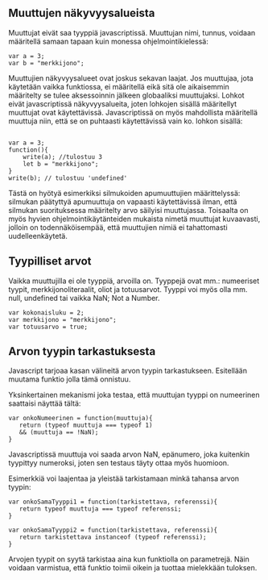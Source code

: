 Muuttujen näkyvyysalueista
----------

Muuttujat eivät saa tyyppiä javascriptissä. Muuttujan nimi, tunnus, voidaan määritellä samaan tapaan kuin monessa ohjelmointikielessä:

<pre><code>var a = 3;
var b = "merkkijono";
</code></pre>

Muuttujien näkyvyysalueet ovat joskus sekavan laajat. Jos muuttujaa, jota käytetään vaikka funktiossa, ei määritellä eikä sitä ole aikaisemmin määritelty se tulee aksessoinnin jälkeen globaaliksi muuttujaksi. Lohkot eivät javascriptissä näkyvyysalueita, joten lohkojen sisällä määritellyt muuttujat ovat käytettävissä. Javascriptissä on myös mahdollista määritellä muuttuja niin, että se on puhtaasti käytettävissä vain ko. lohkon sisällä:

<pre><code>
var a = 3;
function(){
	write(a); //tulostuu 3
	let b = "merkkijono";
}
write(b); // tulostuu 'undefined'
</code></pre>

Tästä on hyötyä esimerkiksi silmukoiden apumuuttujien määrittelyssä: silmukan päätyttyä apumuuttuja on vapaasti käytettävissä ilman, että silmukan suorituksessa määritelty arvo säilyisi muuttujassa. Toisaalta on myös hyvien ohjelmointikäytänteiden mukaista nimetä muuttujat kuvaavasti, jolloin on todennäköisempää, että muuttujien nimiä ei tahattomasti uudelleenkäytetä.

Tyypilliset arvot
------------

Vaikka muuttujilla ei ole tyyppiä, arvoilla on. Tyyppejä ovat mm.: numeeriset tyypit, merkkijonoliteraalit, oliot ja totuusarvot. Tyyppi voi myös olla mm. null, undefined tai vaikka NaN; Not a Number.

<pre><code>var kokonaisluku = 2;
var merkkijono = "merkkijono";
var totuusarvo = true;
</code></pre>

Arvon tyypin tarkastuksesta
------------

Javascript tarjoaa kasan välineitä arvon tyypin tarkastukseen. Esitellään muutama funktio jolla tämä onnistuu.

Yksinkertainen mekanismi joka testaa, että muuttujan tyyppi on numeerinen saattaisi näyttää tältä:
<pre><code>var onkoNumeerinen = function(muuttuja){
   return (typeof muuttuja === typeof 1) 
   && (muuttuja == !NaN);
}
</code></pre>
Javascriptissä muuttuja voi saada arvon NaN, epänumero, joka kuitenkin tyypittyy numeroksi, joten sen testaus täyty ottaa myös huomioon.


Esimerkkiä voi laajentaa ja yleistää tarkistamaan minkä tahansa arvon tyypin:
<pre><code>var onkoSamaTyyppi1 = function(tarkistettava, referenssi){
   return typeof muuttuja === typeof referenssi;
}

var onkoSamaTyyppi2 = function(tarkistettava, referenssi){
   return tarkistettava instanceof (typeof referenssi);
}
</code></pre>


Arvojen tyypit on syytä tarkistaa aina kun funktiolla on parametrejä. Näin voidaan varmistua, että funktio toimii oikein ja tuottaa mielekkään tuloksen.